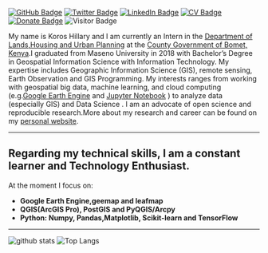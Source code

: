 [![GitHub Badge](https://img.shields.io/github/followers/HillaryKoros?style=social)](https://github.com/HillaryKoros?tab=followers)
[![Twitter Badge](https://img.shields.io/twitter/follow/Hill_Koros?style=social)](https://twitter.com/Hill_Koros)
[![LinkedIn Badge](https://img.shields.io/badge/My-LinkedIn-blue)](https://www.linkedin.com/in/hillarykoros/)
[![CV Badge](https://img.shields.io/badge/My-CV-critical)](https://hillarykoros.github.io/docs/Resume.docx)
[![Donate Badge](https://img.shields.io/badge/Donate-Buy%20me%20a%20coffee-yellowgreen.svg)](https://www.buymeacoffee.com/hillarykoros)
![Visitor Badge](https://visitor-badge.laobi.icu/badge?page_id=HillaryKoros.HillaryKoros)

My name is Koros Hillary  and I am  currently an Intern  in the  [Department of Lands,Housing and Urban Planning](https://bomet.go.ke/landshousing-urban-planning/) at the [County Government of Bomet, Kenya](https://bomet.go.ke/).I graduated from Maseno University in 2018 with Bachelor’s Degree in Geospatial Information Science with Information Technology. My expertise includes Geographic Information Science (GIS), remote sensing, Earth Observation and GIS Programming. My interests ranges from  working with  geospatial big data, machine learning, and cloud computing (e.g.[Google Earth Engine](https://earthengine.google.com/) and [Jupyter Notebook](https://jupyter.org/) ) to  analyze data (especially GIS)  and  Data Science . I am an advocate of open science and reproducible research.More about  my research and career can be found on my [personal website](https://hillarykoros.github.io/).

---
## Regarding my technical skills, I am a constant learner and Technology Enthusiast. 
At the moment I focus on:
- **Google Earth Engine,geemap and leafmap**  
- **QGIS(ArcGIS Pro), PostGIS and PyQGIS/Arcpy** 
- **Python: Numpy, Pandas,Matplotlib, Scikit-learn and TensorFlow** 
---

![github stats](https://github-readme-stats.vercel.app/api?username=HillaryKoros&show_icons=true)
![Top Langs](https://github-readme-stats.vercel.app/api/top-langs/?username=HillaryKoros&langs_count=3&hide=javascript,go,html,css,tex)
